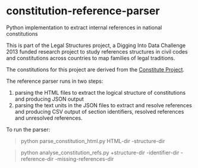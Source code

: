 # constitution-reference-parser
Python implementation to extract internal references in national constitutions

This is part of the Legal Structures project, a Digging Into Data Challenge 2013 funded research project to study references structures in civil codes and constitutions across countries to map families of legal traditions.

The constitutions for this project are derived from the [Constitute Project](https://www.constituteproject.org/).

The reference parser runs in two steps:

1. parsing the HTML files to extract the logical structure of constitutions and producing JSON output
2. parsing the text units in the JSON files to extract and resolve references and producing CSV output of section identifiers, resolved references and unresolved references.

To run the parser:

> python parse_constitution_html.py HTML-dir -structure-dir

> python analyse_constitution_refs.py +structure-dir -identifier-dir -reference-dir -missing-references-dir

